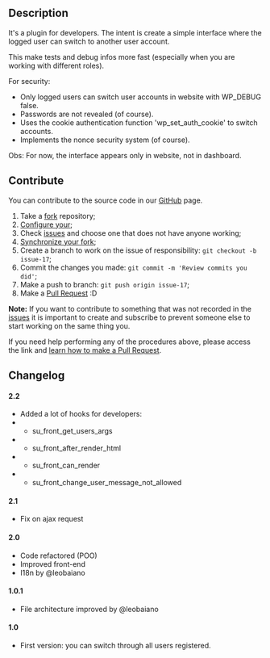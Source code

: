 ## Description ##

It's a plugin for developers.
The intent is create a simple interface where the logged user can switch to another user account.

This make tests and debug infos more fast (especially when you are working with different roles).

For security:

* Only logged users can switch user accounts in website with WP_DEBUG false.
* Passwords are not revealed (of course).
* Uses the cookie authentication function 'wp_set_auth_cookie' to switch accounts.
* Implements the nonce security system (of course).

Obs: For now, the interface appears only in website, not in dashboard.

## Contribute ##

You can contribute to the source code in our [GitHub](https://github.com/mariovalney/switch-user) page.

1. Take a [fork](https://help.github.com/articles/fork-a-repo/) repository;
3. [Configure your](https://help.github.com/articles/configuring-a-remote-for-a-fork/);
2. Check [issues](https://github.com/mariovalney/switch-user/issues) and choose one that does not have anyone working;
4. [Synchronize your fork](https://help.github.com/articles/syncing-a-fork/);
2. Create a branch to work on the issue of responsibility: `git checkout -b issue-17`;
3. Commit the changes you made: `git commit -m 'Review commits you did'`;
4. Make a push to branch: `git push origin issue-17`;
5. Make a [Pull Request](https://help.github.com/articles/using-pull-requests/) :D

**Note:** If you want to contribute to something that was not recorded in the [issues](https://github.com/mariovalney/switch-user/issues) it is important to create and subscribe to prevent someone else to start working on the same thing you.

If you need help performing any of the procedures above, please access the link and [learn how to make a Pull Request](https://help.github.com/articles/creating-a-pull-request/).

## Changelog ##

#### 2.2 ####

* Added a lot of hooks for developers:
* - su_front_get_users_args
* - su_front_after_render_html
* - su_front_can_render
* - su_front_change_user_message_not_allowed

#### 2.1 ####

* Fix on ajax request

#### 2.0 ####

* Code refactored (POO)
* Improved front-end
* I18n by @leobaiano

#### 1.0.1 ###

* File architecture improved by @leobaiano

#### 1.0 ####

* First version: you can switch through all users registered.